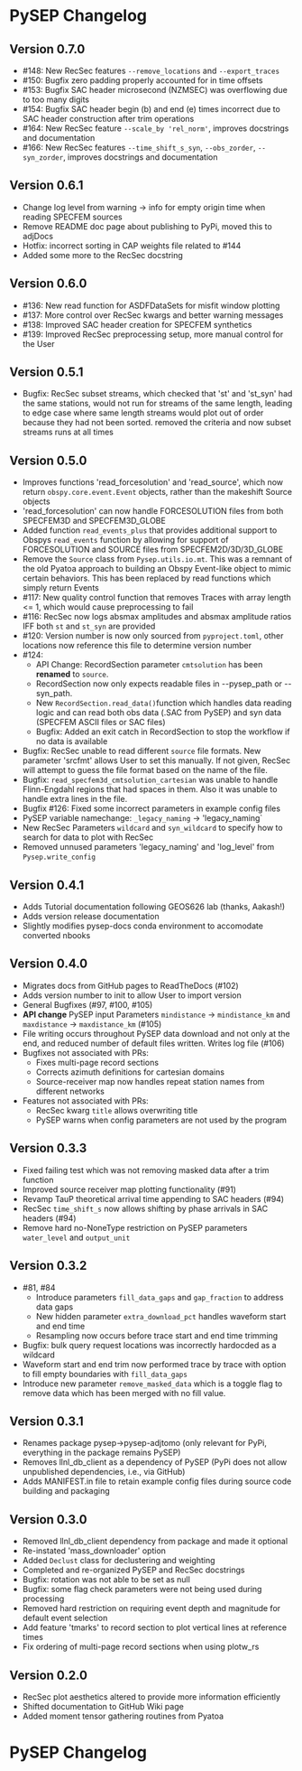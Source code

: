 # PySEP Changelog

## Version 0.7.0

- #148: New RecSec features `--remove_locations` and `--export_traces`
- #150: Bugfix zero padding properly accounted for in time offsets
- #153: Bugfix SAC header microsecond (NZMSEC) was overflowing due to too many digits
- #154: Bugfix SAC header begin (b) and end (e) times incorrect due to SAC header construction after trim operations
- #164: New RecSec feature `--scale_by 'rel_norm'`, improves docstrings and documentation
- #166: New RecSec features `--time_shift_s_syn`, `--obs_zorder`, `--syn_zorder`, improves docstrings and documentation

## Version 0.6.1

- Change log level from warning -> info for empty origin time when reading SPECFEM sources
- Remove README doc page about publishing to PyPi, moved this to adjDocs
- Hotfix: incorrect sorting in CAP weights file related to #144
- Added some more to the RecSec docstring

## Version 0.6.0

- #136: New read function for ASDFDataSets for misfit window plotting
- #137: More control over RecSec kwargs and better warning messages
- #138: Improved SAC header creation for SPECFEM synthetics
- #139: Improved RecSec preprocessing setup, more manual control for the User 

## Version 0.5.1

- Bugfix: RecSec subset streams, which checked that 'st' and 'st_syn' had the same stations, would not run for streams of the same length, leading to edge case where same length streams would plot out of order because they had not been sorted. removed the criteria and now subset streams runs at all times

## Version 0.5.0 
- Improves functions 'read_forcesolution' and 'read_source', which now return
  `obspy.core.event.Event` objects, rather than the makeshift Source objects 
- 'read_forcesolution' can now handle FORCESOLUTION files from both SPECFEM3D
  and SPECFEM3D_GLOBE
- Added function `read_events_plus` that provides additional support to 
  Obspys `read_events` function by allowing for support of FORCESOLUTION and
  SOURCE files from SPECFEM2D/3D/3D_GLOBE
- Remove the `Source` class from `Pysep.utils.io.mt`. This was a remnant of the
  old Pyatoa approach to building an Obspy Event-like object to mimic certain
  behaviors. This has been replaced by read functions which simply return Events
- #117: New quality control function that removes Traces with array length <= 1,
  which would cause preprocessing to fail
- #116: RecSec now logs absmax amplitudes and absmax amplitude ratios IFF both
  `st` and `st_syn` are provided
- #120: Version number is now only sourced from `pyproject.toml`, other 
  locations now reference this file to determine version number
- #124:
  - API Change: RecordSection parameter `cmtsolution` has been **renamed** to 
  `source`. 
  - RecordSection now only expects readable files in  --pysep_path or 
  --syn_path.
  - New `RecordSection.read_data()`function which handles data reading logic 
  and can read both obs data (.SAC from PySEP) and syn data 
  (SPECFEM ASCII files or SAC files)
  - Bugfix: Added an exit catch in RecordSection to stop the workflow if no 
  data is available
- Bugfix: RecSec unable to read different `source` file formats. New parameter
  'srcfmt' allows User to set this manually. If not given, RecSec will attempt
  to guess the file format based on the name of the file.
- Bugfix: `read_specfem3d_cmtsolution_cartesian` was unable to handle 
  Flinn-Engdahl regions that had spaces in them. Also it was unable to 
  handle extra lines in the file. 
- Bugfix #126: Fixed some incorrect parameters in example config files
- PySEP variable namechange: `_legacy_naming` -> 'legacy_naming`
- New RecSec Parameters `wildcard` and `syn_wildcard` to specify how to 
  search for data to plot with RecSec
- Removed unnused parameters 'legacy_naming' and 'log_level' from 
  `Pysep.write_config`

## Version 0.4.1 
- Adds Tutorial documentation following GEOS626 lab (thanks, Aakash!)
- Adds version release documentation
- Slightly modifies pysep-docs conda environment to accomodate converted nbooks

## Version 0.4.0 

- Migrates docs from GitHub pages to ReadTheDocs (#102)
- Adds version number to init to allow User to import version
- General Bugfixes (#97, #100, #105)
- **API change** PySEP input Parameters `mindistance` -> `mindistance_km` and 
  `maxdistance` -> `maxdistance_km` (#105)
- File writing occurs throughout PySEP data download and not only at the end,
  and reduced number of default files written. Writes log file (#106)
- Bugfixes not associated with PRs:
  - Fixes multi-page record sections
  - Corrects azimuth definitions for cartesian domains
  - Source-receiver map now handles repeat station names from different networks
- Features not associated with PRs:
  - RecSec kwarg `title` allows overwriting title
  - PySEP warns when config parameters are not used by the program

## Version 0.3.3 

- Fixed failing test which was not removing masked data after a trim function
- Improved source receiver map plotting functionality (#91)
- Revamp TauP theoretical arrival time appending to SAC headers (#94)
- RecSec `time_shift_s` now allows shifting by phase arrivals in SAC headers (#94)
- Remove hard no-NoneType restriction on PySEP parameters `water_level` and `output_unit`

## Version 0.3.2 

- \#81, \#84
  - Introduce parameters `fill_data_gaps` and `gap_fraction` to address data gaps
  - New hidden parameter `extra_download_pct` handles waveform start and end time 
  - Resampling now occurs before trace start and end time trimming
- Bugfix: bulk query request locations was incorrectly hardocded as a wildcard
- Waveform start and end trim now performed trace by trace with option to fill
  empty boundaries with `fill_data_gaps`
- Introduce new parameter `remove_masked_data` which is a toggle flag to remove
  data which has been merged with no fill value. 

## Version 0.3.1 

- Renames package pysep->pysep-adjtomo (only relevant for PyPi, everything in the package remains PySEP)
- Removes llnl_db_client as a dependency of PySEP (PyPi does not allow unpublished dependencies, i.e., via GitHub)
- Adds MANIFEST.in file to retain example config files during source code building and packaging

## Version 0.3.0 

- Removed llnl_db_client dependency from package and made it optional 
- Re-instated 'mass_downloader' option 
- Added `Declust` class for declustering and weighting
- Completed and re-organized PySEP and RecSec docstrings 
- Bugfix: rotation was not able to be set as null 
- Bugfix: some flag check parameters were not being used during processing
- Removed hard restriction on requiring event depth and magnitude for default event selection
- Add feature 'tmarks' to record section to plot vertical lines at reference times
- Fix ordering of multi-page record sections when using plotw_rs 

## Version 0.2.0 

- RecSec plot aesthetics altered to provide more information efficiently  
- Shifted documentation to GitHub Wiki page
- Added moment tensor gathering routines from Pyatoa

# PySEP Changelog
